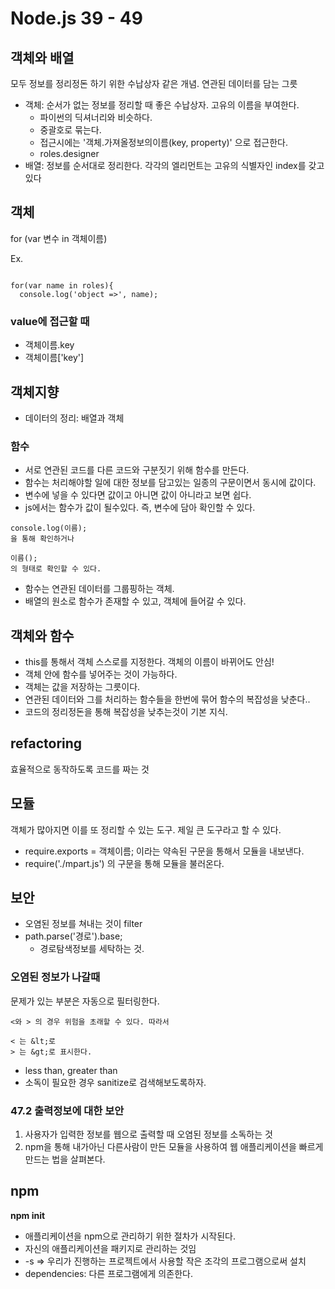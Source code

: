 # Node.js 39 - 49

## 객체와 배열

모두 정보를 정리정돈 하기 위한 수납상자 같은 개념. 연관된 데이터를 담는 그릇

- 객체: 순서가 없는 정보를 정리할 때 좋은 수납상자. 고유의 이름을 부여한다.
	- 파이썬의 딕셔너리와 비슷하다.
	- 중괄호로 묶는다.
	- 접근시에는 '객체.가져올정보의이름(key, property)' 으로 접근한다.
	- roles.designer
- 배열: 정보를 순서대로 정리한다. 각각의 엘리먼트는 고유의 식별자인 index를 갖고 있다

## 객체

for (var 변수 in 객체이름)

Ex.

```

for(var name in roles){
  console.log('object =>', name);

```

### value에 접근할 때

- 객체이름.key
- 객체이름['key']

## 객체지향

- 데이터의 정리: 배열과 객체

### 함수


- 서로 연관된 코드를 다른 코드와 구분짓기 위해 함수를 만든다.
- 함수는 처리해야할 일에 대한 정보를 담고있는 일종의 구문이면서 동시에 값이다.
- 변수에 넣을 수 있다면 값이고 아니면 값이 아니라고 보면 쉽다.
- js에서는 함수가 값이 될수있다. 즉, 변수에 담아 확인할 수 있다.

```
console.log(이름);
을 통해 확인하거나

이름();
의 형태로 확인할 수 있다. 
```

- 함수는 연관된 데이터를 그룹핑하는 객체. 
- 배열의 원소로 함수가 존재할 수 있고, 객체에 들어갈 수 있다. 

## 객체와 함수

- this를 통해서 객체 스스로를 지정한다. 객체의 이름이 바뀌어도 안심!
- 객체 안에 함수를 넣어주는 것이 가능하다. 
- 객체는 값을 저장하는 그릇이다. 
- 연관된 데이터와 그를 처리하는 함수들을 한번에 묶어 함수의 복잡성을 낮춘다.. 
- 코드의 정리정돈을 통해 복잡성을 낮추는것이 기본 지식.

## refactoring

효율적으로 동작하도록 코드를 짜는 것

## 모듈

객체가 많아지면 이를 또 정리할 수 있는 도구. 제일 큰 도구라고 할 수 있다. 

- require.exports = 객체이름; 이라는 약속된 구문을 통해서 모듈을 내보낸다.
- require('./mpart.js') 의 구문을 통해 모듈을 불러온다. 

## 보안

- 오염된 정보를 쳐내는 것이 filter
- path.parse('경로').base;
	- 경로탐색정보를 세탁하는 것.

### 오염된 정보가 나갈때

문제가 있는 부분은 자동으로 필터링한다. 

```
<와 > 의 경우 위험을 초래할 수 있다. 따라서

< 는 &lt;로 
> 는 &gt;로 표시한다.

```

- less than, greater than
- 소독이 필요한 경우 sanitize로 검색해보도록하자.  

### 47.2 출력정보에 대한 보안

1. 사용자가 입력한 정보를 웹으로 출력할 때 오염된 정보를 소독하는 것
2. npm을 통해 내가아닌 다른사람이 만든 모듈을 사용하여 웹 애플리케이션을 빠르게 만드는 법을 살펴본다.

## npm

__npm init__

- 애플리케이션을 npm으로 관리하기 위한 절차가 시작된다. 
- 자신의 애플리케이션을 패키지로 관리하는 것임
- -s => 우리가 진행하는 프로젝트에서 사용할 작은 조각의 프로그램으로써 설치
- dependencies: 다른 프로그램에게 의존한다. 

